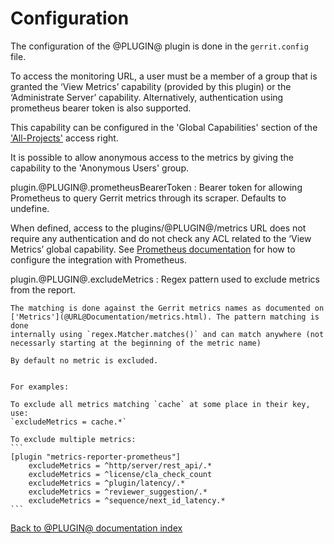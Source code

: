 Configuration
=============

The configuration of the @PLUGIN@ plugin is done in the `gerrit.config`
file.

To access the monitoring URL, a user must be a member of a group that is granted
the ‘View Metrics’ capability (provided by this plugin) or the ‘Administrate
Server’ capability. Alternatively, authentication using prometheus bearer token
is also supported.

This capability can be configured in the 'Global Capabilities' section of the
['All-Projects'](@URL@#/admin/projects/All-Projects,access) access right.

It is possible to allow anonymous access to the metrics by giving the capability
to the 'Anonymous Users' group.

plugin.@PLUGIN@.prometheusBearerToken
:	Bearer token for allowing Prometheus to query Gerrit metrics through its scraper.
	Defaults to undefine.

When defined, access to the plugins/@PLUGIN@/metrics URL does not require any
authentication and do not check any ACL related to the ‘View Metrics’ global capability.
See [Prometheus documentation](https://prometheus.io/docs/prometheus/latest/configuration/configuration)
for how to configure the integration with Prometheus.

plugin.@PLUGIN@.excludeMetrics
:   Regex pattern used to exclude metrics from the report.

	The matching is done against the Gerrit metrics names as documented on
	['Metrics'](@URL@Documentation/metrics.html). The pattern matching is done
	internally using `regex.Matcher.matches()` and can match anywhere (not
    necessarly starting at the beginning of the metric name)

    By default no metric is excluded.


	For examples:

	To exclude all metrics matching `cache` at some place in their key, use:
    `excludeMetrics = cache.*`

    To exclude multiple metrics:
	```
    [plugin "metrics-reporter-prometheus"]
        excludeMetrics = ^http/server/rest_api/.*
        excludeMetrics = ^license/cla_check_count
        excludeMetrics = ^plugin/latency/.*
        excludeMetrics = ^reviewer_suggestion/.*
        excludeMetrics = ^sequence/next_id_latency.*
    ```

[Back to @PLUGIN@ documentation index][index]

[index]: index.html
